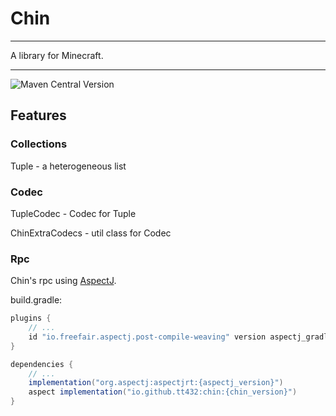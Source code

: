 # Chin

---

A library for Minecraft.

---

![Maven Central Version](https://img.shields.io/maven-central/v/io.github.tt432.chin/chin)

## Features

### Collections

Tuple - a heterogeneous list

### Codec

TupleCodec - Codec for Tuple

ChinExtraCodecs - util class for Codec

### Rpc

Chin's rpc using [AspectJ](https://eclipse.dev/aspectj/).

build.gradle:

```groovy
plugins {
    // ...
    id "io.freefair.aspectj.post-compile-weaving" version aspectj_gradle_plugin_version
}

dependencies {
    // ...
    implementation("org.aspectj:aspectjrt:{aspectj_version}")
    aspect implementation("io.github.tt432:chin:{chin_version}")
}
```